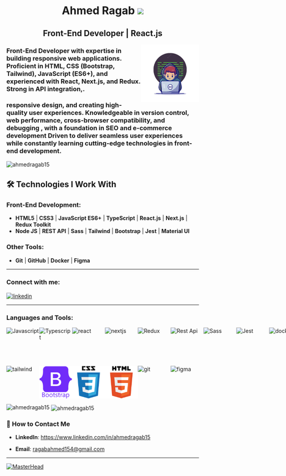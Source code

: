<h1 align="center">Ahmed Ragab <img src="https://media.giphy.com/media/hvRJCLFzcasrR4ia7z/giphy.gif" width="28"></h1>
<h2 align="center">Front-End Developer | React.js</h2>

<div style="margin-bottom:20px">
        <img align="right" src="https://raw.githubusercontent.com/mohamedelkashef15/mohamedelkashef15/main/github-profile.png" width="30%">

</div>
<h3>Front-End Developer with expertise in building responsive web applications. Proficient in HTML, CSS (Bootstrap, Tailwind), JavaScript (ES6+), and experienced with React, Next.js, and Redux. Strong in API integration,.</h3>
  
<h3>responsive design, and creating high-quality user experiences. Knowledgeable in version control, web performance, cross-browser compatibility, and debugging , with a foundation in SEO and e-commerce development Driven to deliver seamless user experiences while constantly learning cutting-edge technologies in front-end development.</h3>
<p align="left"> <img src="https://komarev.com/ghpvc/?username=ahmedragab15&label=Profile%20views&color=0e75b6&style=flat" alt="ahmedragab15" /> </p>


## 🛠️ **Technologies I Work With**

### **Front-End Development:**
- **HTML5** | **CSS3** | **JavaScript ES6+** | **TypeScript** | **React.js** | **Next.js** | **Redux Toolkit**
- **Node JS** | **REST API** | **Sass** | **Tailwind** | **Bootstrap** | **Jest** | **Material UI**

### **Other Tools:**
- **Git** | **GitHub** | **Docker** | **Figma**

---

<h3 align="left">Connect with me:</h3>
<p align="left">
<a href="https://www.linkedin.com/in/ahmedragab15" target="blank"><img align="center" src="https://raw.githubusercontent.com/rahuldkjain/github-profile-readme-generator/master/src/images/icons/Social/linked-in-alt.svg" alt="linkedin" height="30" width="86" /></a>
</p>

---
<h3 align="left">Languages and Tools:</h3>
<div style="display: flex; align-items: flex-start;">
        <img src="https://techstack-generator.vercel.app/js-icon.svg" alt="Javascript" width="86" height="86" title="Javascript"/>
        <img src="https://techstack-generator.vercel.app/ts-icon.svg" alt="Typescript" width="86" height="86" title="Typescript"/>
        <img src="https://techstack-generator.vercel.app/react-icon.svg" alt="react" width="86" height="86" title="React"/>
        <img src="https://cdn.worldvectorlogo.com/logos/nextjs-2.svg" alt="nextjs" width="86" height="86" title="Next"/>
        <img src="https://techstack-generator.vercel.app/redux-icon.svg" alt="Redux" width="86" height="86" title="Redux"/>
        <img src="https://techstack-generator.vercel.app/restapi-icon.svg" alt="Rest Api" width="86" height="86" title="Rest Api"/>
        <img src="https://techstack-generator.vercel.app/sass-icon.svg" alt="Sass" width="86" height="86" title="Sass"/>
        <img src="https://techstack-generator.vercel.app/jest-icon.svg" alt="Jest" width="86" height="86" title="Jest"/>
        <img src="https://techstack-generator.vercel.app/docker-icon.svg" alt="docker" width="86" height="86" title="Docker"/></div>
        
<p style="display: flex; align-items: flex-start;"> 
        <img src="https://www.vectorlogo.zone/logos/tailwindcss/tailwindcss-icon.svg" alt="tailwind" width="86" height="86" title="Tailwind"/>
        <img src="https://raw.githubusercontent.com/devicons/devicon/master/icons/bootstrap/bootstrap-plain-wordmark.svg" alt="bootstrap" width="86" height="86" title="Bootstrap"/>
        <img src="https://raw.githubusercontent.com/devicons/devicon/master/icons/css3/css3-original-wordmark.svg" alt="css3" width="86" height="86" title="Css"/> 
        <img src="https://raw.githubusercontent.com/devicons/devicon/master/icons/html5/html5-original-wordmark.svg" alt="html5" width="86" height="86" title="Html"/> 
        <img src="https://www.vectorlogo.zone/logos/git-scm/git-scm-icon.svg" alt="git" width="86" height="86" title="Git"/>
        <img src="https://www.vectorlogo.zone/logos/figma/figma-icon.svg" alt="figma" width="86" height="86" title="Figma"/> 
</p>

<p><img align="left" src="https://github-readme-stats.vercel.app/api/top-langs?username=ahmedragab15&show_icons=true&locale=en&layout=compact" alt="ahmedragab15" /></p>

<p>&nbsp;<img align="center" src="https://github-readme-stats.vercel.app/api?username=ahmedragab15&show_icons=true&locale=en" alt="ahmedragab15" /></p>

<h3 align="left">📍 How to Contact Me</h3>

- **LinkedIn**: https://www.linkedin.com/in/ahmedragab15

- **Email**: ragabahmed154@gmail.com

---



[![MasterHead](https://firebasestorage.googleapis.com/v0/b/flexi-coding.appspot.com/o/dempgi7-520f8d5f-63d4-4453-8822-dbc149ae27f8.gif?alt=media&token=91c0c7b2-93c3-8629-b011-1a8703c5730d)](https://github.com/)
